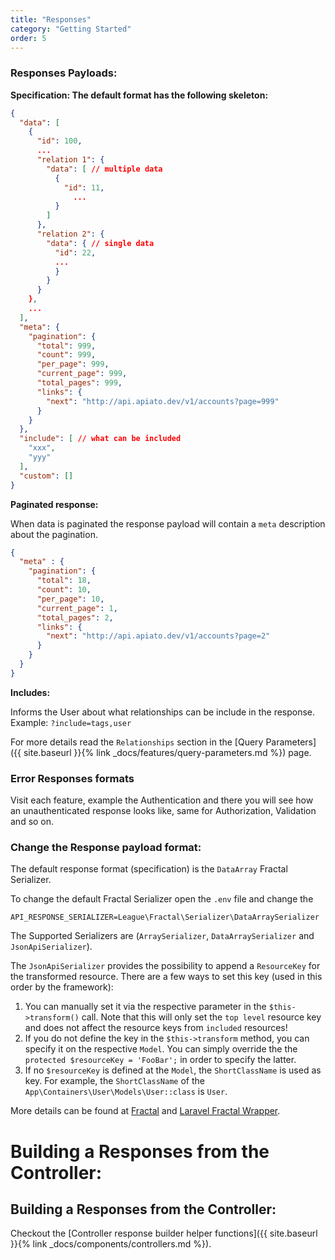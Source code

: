 ```yaml
---
title: "Responses"
category: "Getting Started"
order: 5
---
```


### Responses Payloads:

**Specification: The default format has the following skeleton:**

```json
{
  "data": [
    {
      "id": 100,
      ...
      "relation 1": {
        "data": [ // multiple data
          {
            "id": 11,
			  ...
          }
        ]
      },
      "relation 2": {
        "data": { // single data
          "id": 22,
          ...
          }
        }
      }
    },
    ...
  ],
  "meta": {
    "pagination": {
      "total": 999,
      "count": 999,
      "per_page": 999,
      "current_page": 999,
      "total_pages": 999,
      "links": {
        "next": "http://api.apiato.dev/v1/accounts?page=999"
      }
    }
  },
  "include": [ // what can be included
    "xxx",
    "yyy"
  ],
  "custom": []
}
```

**Paginated response:**

When data is paginated the response payload will contain a `meta` description about the pagination.

```json
{
  "meta" : {
    "pagination": {
      "total": 18,
      "count": 10,
      "per_page": 10,
      "current_page": 1,
      "total_pages": 2,
      "links": {
        "next": "http://api.apiato.dev/v1/accounts?page=2"
      }
    }
  }
}
```

**Includes:**

Informs the User about what relationships can be include in the response.
Example: `?include=tags,user`

For more details read the `Relationships` section in the [Query Parameters]({{ site.baseurl }}{% link _docs/features/query-parameters.md %}) page.


### Error Responses formats

Visit each feature, example the Authentication and there you will see how an unauthenticated response looks like, same for Authorization, Validation and so on.


### Change the Response payload format:

The default response format (specification) is the `DataArray` Fractal Serializer.

To change the default Fractal Serializer open the `.env` file and change the

```text
API_RESPONSE_SERIALIZER=League\Fractal\Serializer\DataArraySerializer
```

The Supported Serializers are (`ArraySerializer`, `DataArraySerializer` and `JsonApiSerializer`).

The `JsonApiSerializer` provides the possibility to append a `ResourceKey` for the transformed resource. There are a 
few ways to set this key (used in this order by the framework):

1) You can manually set it via the respective parameter in the `$this->transform()` call. Note that this will only set the 
`top level` resource key and does not affect the resource keys from `included` resources!
2) If you do not define the key in the `$this->transform` method, you can specify it on the respective `Model`. You can simply
override the the `protected $resourceKey = 'FooBar';` in order to specify the latter.
3) If no `$resourceKey` is defined at the `Model`, the `ShortClassName` is used as key. For example, the `ShortClassName` of 
the `App\Containers\User\Models\User::class` is `User`.

More details can be found at [Fractal](http://fractal.thephpleague.com/transformers/) and [Laravel Fractal Wrapper](https://github.com/spatie/laravel-fractal).

# Building a Responses from the Controller:

## Building a Responses from the Controller:

Checkout the [Controller response builder helper functions]({{ site.baseurl }}{% link _docs/components/controllers.md %}).

